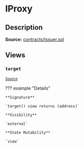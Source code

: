 # IProxy

## Description

**Source:** [contracts/Issuer.sol](https://github.com/Synthetixio/synthetix/tree/v2.55.0-alpha/contracts/Issuer.sol)

## Views

### `target`

<sub>[Source](https://github.com/Synthetixio/synthetix/tree/v2.55.0-alpha/contracts/Issuer.sol#L30)</sub>

??? example "Details"

    **Signature**

    `target() view returns (address)`

    **Visibility**

    `external`

    **State Mutability**

    `view`
